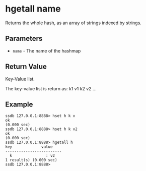 # hgetall name

Returns the whole hash, as an array of strings indexed by strings.

## Parameters

* `name` - The name of the hashmap

## Return Value

Key-Value list.

The key-value list is return as: k1 v1 k2 v2 ...

## Example

	ssdb 127.0.0.1:8888> hset h k v
	ok
	(0.000 sec)
	ssdb 127.0.0.1:8888> hset h k v2
	ok
	(0.000 sec)
	ssdb 127.0.0.1:8888> hgetall h
	key             value
	-------------------------
	  k               : v2
	1 result(s) (0.000 sec)
	ssdb 127.0.0.1:8888> 
